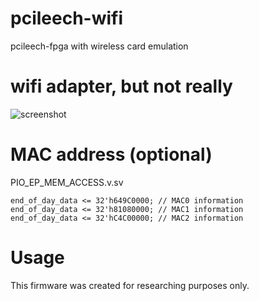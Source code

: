 # pcileech-wifi
pcileech-fpga with wireless card emulation

# wifi adapter, but not really
![screenshot](https://i.imgur.com/Ri9IEXb.png)

# MAC address (optional)
PIO_EP_MEM_ACCESS.v.sv
```
end_of_day_data <= 32'h649C0000; // MAC0 information
end_of_day_data <= 32'h81080000; // MAC1 information
end_of_day_data <= 32'hC4C00000; // MAC2 information
```

# Usage
This firmware was created for researching purposes only.  

